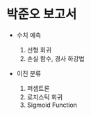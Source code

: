  # 박준오 보고서

* 수치 예측
   1. 선형 회귀
   1. 손실 함수, 경사 하강법

* 이진 분류
   1. 퍼셉트론
   1. 로지스틱 회귀
   1. Sigmoid Function
   
